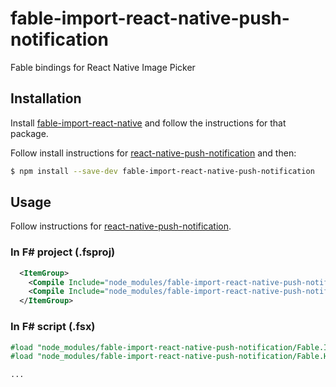 # fable-import-react-native-push-notification

Fable bindings for React Native Image Picker

## Installation

Install [fable-import-react-native](https://www.npmjs.com/package/fable-import-react-native) and follow the instructions for that package.

Follow install instructions for [react-native-push-notification](https://github.com/zo0r/react-native-push-notification) and then:

```sh
$ npm install --save-dev fable-import-react-native-push-notification
```

## Usage

Follow instructions for [react-native-push-notification](https://github.com/zo0r/react-native-push-notification).

### In F# project (.fsproj)

```xml
  <ItemGroup>
    <Compile Include="node_modules/fable-import-react-native-push-notification/Fable.Import.ReactNativePushNotification.fs" />
    <Compile Include="node_modules/fable-import-react-native-push-notification/Fable.Helpers.ReactNativePushNotification.fs" />
  </ItemGroup>
```

### In F# script (.fsx)

```fsharp
#load "node_modules/fable-import-react-native-push-notification/Fable.Import.ReactNativePushNotification.fs"
#load "node_modules/fable-import-react-native-push-notification/Fable.Helpers.ReactNativePushNotification.fs"

...